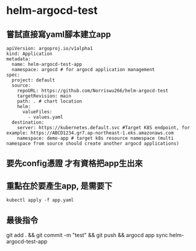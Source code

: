 # helm-argocd-test

## 嘗試直接寫yaml腳本建立app

```
apiVersion: argoproj.io/v1alpha1
kind: Application
metadata:
  name: helm-argocd-test-app
  namespace: argocd # for argocd application management
spec:
  project: default
  source:
    repoURL: https://github.com/Norriswu266/helm-argocd-test
    targetRevision: main
    path: . # chart location
    helm:
      valueFiles:
        - values.yaml
  destination:
    server: https://kubernetes.default.svc #Target K8S endpoint, for example: https://ABCD1234.gr7.ap-northeast-1.eks.amazonaws.com
    namespace: demo-app # target k8s resource namespace (multi namespace from source should create another argocd applications)
```

## 要先config憑證 才有資格把app生出來



## 重點在於要產生app, 是需要下
```
kubectl apply -f app.yaml
```

## 最後指令

git add . && git commit -m "test" && git push && argocd app sync helm-argocd-test-app
